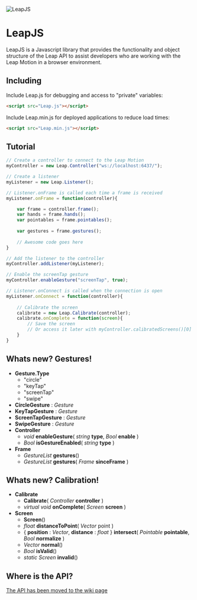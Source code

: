 ![LeapJS](http://deckar01.github.com/images/LeapJS.png)

LeapJS
======

LeapJS is a Javascript library that provides the functionality and object structure of the Leap API to assist developers who are working with the Leap Motion in a browser environment.

## Including

Include Leap.js for debugging and access to "private" variables:
```html
<script src="Leap.js"></script>
```

Include Leap.min.js for deployed applications to reduce load times:
```html
<script src="Leap.min.js"></script>
```

## Tutorial

```javascript
// Create a controller to connect to the Leap Motion
myController = new Leap.Controller("ws://localhost:6437/");

// Create a listener
myListener = new Leap.Listener();

// Listener.onFrame is called each time a frame is received
myListener.onFrame = function(controller){

    var frame = controller.frame();
    var hands = frame.hands();
    var pointables = frame.pointables();
    
    var gestures = frame.gestures();
    
    // Awesome code goes here
}

// Add the listener to the controller
myController.addListener(myListener);

// Enable the screenTap gesture
myController.enableGesture("screenTap", true);

// Listener.onConnect is called when the connection is open
myListener.onConnect = function(controller){
 
    // Calibrate the screen
    calibrate = new Leap.Calibrate(controller);
    calibrate.onComplete = function(screen){
        // Save the screen
        // Or access it later with myController.calibratedScreens()[0]
    }
}
```

## Whats new? Gestures!
* **Gesture.Type**
  * "circle"
  * "keyTap"
  * "screenTap"
  * "swipe"
* **CircleGesture** : _Gesture_
* **KeyTapGesture** : _Gesture_
* **ScreenTapGesture** : _Gesture_
* **SwipeGesture** : _Gesture_
* **Controller**
  * _void_ **enableGesture**( _string_ **type**, _Bool_ **enable** )
  * _Bool_ **isGestureEnabled**( _string_ **type** )
* **Frame**
  * _GestureList_ **gestures**()
  * _GestureList_ **gestures**( _Frame_ **sinceFrame** )

## Whats new? Calibration!
* **Calibrate**
  * **Calibrate**( _Controller_ **controller** )
  * _virtual void_ **onComplete**( _Screen_ **screen** )
* **Screen**
  * **Screen**()
  * _float_ **distanceToPoint**( _Vector_ point )
  * { **position** : _Vector_, **distance** : _float_ } **intersect**( _Pointable_ **pointable**, _Bool_ **normalize** )
  * _Vector_ **normal**()
  * _Bool_ **isValid**()
  * _static Screen_ **invalid**()

## Where is the API?
[The API has been moved to the wiki page](https://github.com/deckar01/LeapJS/wiki)
